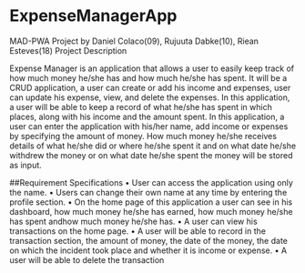 # ExpenseManagerApp
 MAD-PWA Project by Daniel Colaco(09), Rujuuta Dabke(10), Riean Esteves(18)
Project Description

Expense Manager is an application that allows a user to easily keep track of how much money he/she has and how much he/she has spent. It will be a CRUD application, a user can create or add his income and expenses, user can update his expense, view, and delete the expenses. In this application, a user will be able to keep a record of what he/she has spent in which places, along with his income and the amount spent. 
In this application, a user can enter the application with his/her name, add income or expenses by specifying the amount of money. How much money he/she receives details of what he/she did or where he/she spent it and on what date he/she withdrew the money or on what date he/she spent the money will be stored as input.

##Requirement Specifications
•	User can access the application using only the name.
•	Users can change their own name at any time by entering the profile section.
•	On the home page of this application a user can see in his dashboard, how much money he/she has earned, how much money he/she has spent andhow much money he/she has.
•	A user can view his transactions on the home page.
•	A user will be able to record in the transaction section, the amount of money, the date of the money, the date on which the incident took place and whether it is income or expense.
•	A user will be able to delete the transaction
